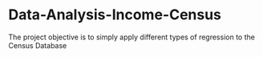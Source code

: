 # Data-Analysis-Income-Census
The project objective is to simply apply different types of regression to the Census Database
